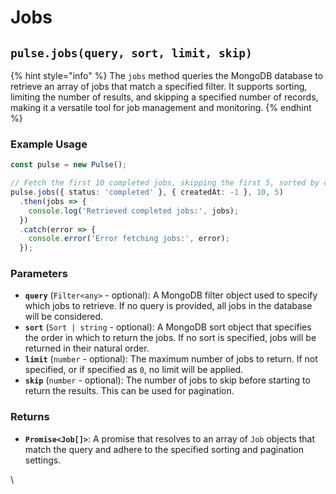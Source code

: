 # Jobs



## `pulse.jobs(query, sort, limit, skip)`

{% hint style="info" %}
The `jobs` method queries the MongoDB database to retrieve an array of jobs that match a specified filter. It supports sorting, limiting the number of results, and skipping a specified number of records, making it a versatile tool for job management and monitoring.
{% endhint %}

### Example Usage

```typescript
const pulse = new Pulse();

// Fetch the first 10 completed jobs, skipping the first 5, sorted by creation date
pulse.jobs({ status: 'completed' }, { createdAt: -1 }, 10, 5)
  .then(jobs => {
    console.log('Retrieved completed jobs:', jobs);
  })
  .catch(error => {
    console.error('Error fetching jobs:', error);
  });
```



### Parameters

* **`query`** (`Filter<any>` - optional): A MongoDB filter object used to specify which jobs to retrieve. If no query is provided, all jobs in the database will be considered.
* **`sort`** (`Sort | string` - optional): A MongoDB sort object that specifies the order in which to return the jobs. If no sort is specified, jobs will be returned in their natural order.
* **`limit`** (`number` - optional): The maximum number of jobs to return. If not specified, or if specified as `0`, no limit will be applied.
* **`skip`** (`number` - optional): The number of jobs to skip before starting to return the results. This can be used for pagination.

### Returns

* **`Promise<Job[]>`**: A promise that resolves to an array of `Job` objects that match the query and adhere to the specified sorting and pagination settings.

\




